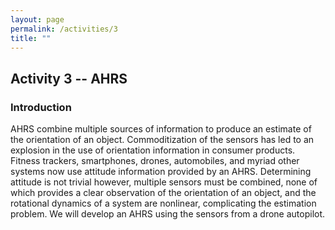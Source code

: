 ```yaml
---
layout: page
permalink: /activities/3
title: ""
---
```

## Activity 3 -- AHRS
### Introduction
AHRS combine multiple sources of information to produce an estimate of the orientation of an object. Commoditization of the sensors has led to an explosion in the use of orientation information in consumer products. Fitness trackers, smartphones, drones, automobiles, and myriad other systems now use attitude information provided by an AHRS. Determining attitude is not trivial however, multiple sensors must be combined, none of which provides a clear observation of the orientation of an object, and the rotational dynamics of a system are nonlinear, complicating the estimation problem. We will develop an AHRS using the sensors from a drone autopilot. 

